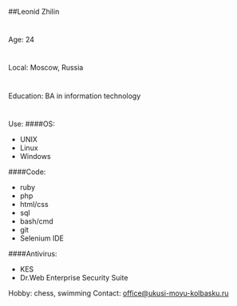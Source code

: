 ##Leonid Zhilin
#
Age: 24
#
Local: Moscow, Russia
#
Education: BA in information technology
#
Use:
####OS:
  * UNIX
  * Linux
  * Windows
  
####Code:
  * ruby
  * php
  * html/css
  * sql
  * bash/cmd
  * git
  * Selenium IDE

####Antivirus:
  * KES
  * Dr.Web Enterprise Security Suite

Hobby: chess, swimming
Contact: office@ukusi-moyu-kolbasku.ru
